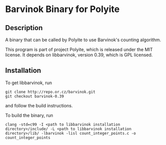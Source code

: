 # Barvinok Binary for Polyite

## Description

A binary that can be called by Polyite to use Barvinok's counting algorithm.

This program is part of project Polyite, which is released under the MIT license. It depends on libbarvinok, version 0.39, which is GPL licensed.

## Installation

To get libbarvinok, run

    git clone http://repo.or.cz/barvinok.git
    git checkout barvinok-0.39

and follow the build instructions.

To build the binary, run

    clang -std=c99 -I <path to libbarvinok installation directory>/include/ -L <path to libbarvinok installation directory>/lib/ -lbarvinok -lisl count_integer_points.c -o count_integer_points
